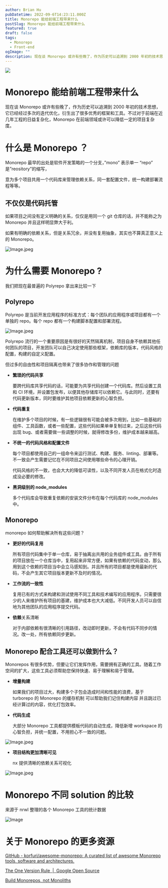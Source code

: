 ```yaml
---
author: Brian Hu
pubDatetime: 2022-09-6T14:23:11.000Z
title: Monorepo 能给前端工程带来什么
postSlug: Monorepo 能给前端工程带来什么
featured: true
draft: false
tags:
  - Monorepo
  - Front-end
ogImage: ""
description: 现在谈 Monorepo 或许有些晚了，作为历史可以追溯到 2000 年初的技术思想，它已经经过多次的迭代优化，衍生出了很多优秀的框架和工具。不过对于前端在近几年工程的日益复杂化，Monorepo 在前端领域或许可以降低一定的项目复杂度。
---
```


![](https://res.cloudinary.com/dewu7okpv/image/upload/v1675680883/blog/BVuVT66Vb1YHIbLy1KG75I9jgzaasxxE6oDlWtJ7L6Yz_ltj8ii.png)

# Monorepo 能给前端工程带来什么

现在谈 Monorepo 或许有些晚了，作为历史可以追溯到 2000 年初的技术思想，它已经经过多次的迭代优化，衍生出了很多优秀的框架和工具。不过对于前端在近几年工程的日益复杂化，Monorepo 在前端领域或许可以降低一定的项目复杂度。

# 什么是 Monorepo ？

Monorepo 最早的出处是软件开发策略的一个分支，”mono” 表示单一 “repo” 是”reository”的缩写，

意为多个项目共用一个代码库来管理依赖关系，同一套配置文件，统一构建部署流程等等。

## 不仅仅是代码托管

如果项目之间没有定义明确的关系，仅仅是用同一个 git 仓库的话，并不能称之为 Monorepo 并且这样明显弊大于利。

如果有明确的依赖关系，但是关系冗余，并没有复用抽象，其实也不算真正意义上的 Monorepo。

![Image.jpeg](https://res.cloudinary.com/dewu7okpv/image/upload/v1675680924/blog/Image_fhyjvu.jpg)

# 为什么需要 Monorepo ?

我们把现在最普遍的 Polyrepo 拿出来比较一下

## Polyrepo

Polyrepo 是当前开发应用程序的标准方式：每个团队的应用程序或项目都有一个单独的 repo。每个 repo 都有一个构建脚本配置和部署流程。

![Image.jpeg](https://res.cloudinary.com/dewu7okpv/image/upload/v1675680942/blog/Image_fs1qlj.jpg)

Polyrepo 流行的一个重要原因是有很好的天然隔离机制，项目自身不依赖其他任何团队的项目，开发团队可以自己决定使用那些框架，依赖库的版本，代码风格的配置，构建的自定义配置。

但过多的自由性和项目隔离也带来了很多协作和管理的问题

- **繁琐的代码共享**

  要跨代码库共享代码的话，可能要为共享代码创建一个代码库。然后设置工具和 CI 环境，并设置包发布，以便其他存储库可以依赖它。与此同时，还要有代码更新版本，同时要维护其他项目依赖更新的心智负担。

- **代码重复**

  在维护多个项目的时候，有一些逻辑很有可能会被多次用到，比如一些基础的组件、工具函数，或者一些配置，这些代码如果单单复制过来，之后这些代码出现 bug、或者需要做一些调整的时候，就得修改多份，维护成本越来越高。

- **不统一的代码风格和配置文件**

  每个项目都使用自己的一组命令来运行测试、构建、服务、linting、部署等。不一致会产生需要记忆在不同项目之间使用哪些命令的心理开销。

  代码风格的不一致，也会大大的降低可读性，以及不同开发人员在格式化时造成没必要的修改。

- **黑洞级别的 node_modules**

  多个代码库会导致重复依赖的安装文件分布在每个代码库的 node_modules 中。

## Monorepo

monorepo 如何帮助解决所有这些问题？

- **更好的代码复用**

  所有项目代码集中于单一仓库，易于抽离出共用的业务组件或工具。由于所有的项目放在一个仓库当中，复用起来非常方便，如果有依赖的代码变动，那么用到这个依赖的项目当中会立马感知到。并且所有的项目都是使用最新的代码，不会产生其它项目版本更新不及时的情况。

- **工作流的一致性**

  复用已有的方式来构建和测试使用不同工具和技术编写的应用程序。只需要很少的人来维护所有项目的基建，维护成本也大大减低。不同开发人员可以自信地为其他团队的应用程序提交代码。

- **依赖**关系清晰

  对于内部依赖有很清晰的引用路径，改动即时更新，不会有代码不同步的情况。改一处，所有依赖同步更新。

## Monorepo 配合工具还可以做到什么？

Monorepos 有很多优势，但要让它们发挥作用，需要拥有正确的工具。随着工作空间的扩大，这些工具必须帮助您保持快速、易于理解和易于管理。

- **增量构建**

  如果我们的项目过大，构建多个子包会造成时间和性能的浪费，基于 turborepo 的 Monorepo 的缓存机制 可以帮助我们记住构建内容 并且跳过已经计算过的内容，优化打包效率。

- **代码生成**

  大部分 Monorepo 工具都提供模板代码的自动生成，降低新增 workspace 的心智负担，并统一配置，不用担心不一致的问题。

![Image.jpeg](https://res.cloudinary.com/dewu7okpv/image/upload/v1675680989/blog/Image_j4ijrb.jpg)

- **项目结构更加清晰可见**

  nx 提供清晰的依赖关系可视化

![Image.jpeg](https://res.cloudinary.com/dewu7okpv/image/upload/v1675681012/blog/Image_ycplbk.jpg)

# Monorepo 不同 solution 的比较

来源于 nrwl 整理的各个 Monorepo 工具的统计数据

![Image](https://res.cloudinary.com/dewu7okpv/image/upload/v1675681035/blog/Image_gxy8tr.jpg)

# 关于 Monorepo 的更多资源

[GitHub - korfuri/awesome-monorepo: A curated list of awesome Monorepo tools, software and architectures.](https://github.com/korfuri/awesome-monorepo)

[The One Version Rule  |  Google Open Source](https://opensource.google/documentation/reference/thirdparty/oneversion?utm_source=monorepo.tools)

[Build Monorepos, not Monoliths](https://dev.to/agentender/build-monorepos-not-monoliths-4gbc?utm_source=monorepo.tools)
